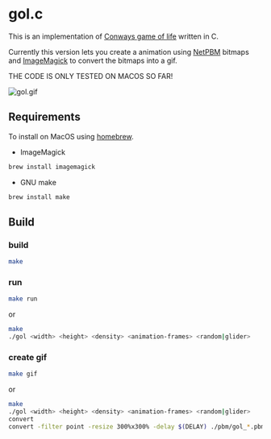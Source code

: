 # gol.c
This is an implementation of [Conways game of life](https://en.wikipedia.org/wiki/Conway%27s_Game_of_Life) written in C.

Currently this version lets you create a animation using [NetPBM](https://en.wikipedia.org/wiki/Netpbm) bitmaps and [ImageMagick](https://en.wikipedia.org/wiki/ImageMagick) to convert the bitmaps into a gif.

THE CODE IS ONLY TESTED ON MACOS SO FAR!

![gol.gif](./assets/gol.gif)

## Requirements
To install on MacOS using [homebrew](https://brew.sh).

- ImageMagick
```bash
brew install imagemagick
```

- GNU make
```bash
brew install make
```


## Build
### build
```bash
make
```

### run
```bash
make run
```
or
```bash
make
./gol <width> <height> <density> <animation-frames> <random|glider>
```

### create gif
```bash
make gif
```

or

```bash
make
./gol <width> <height> <density> <animation-frames> <random|glider>
convert
convert -filter point -resize 300%x300% -delay $(DELAY) ./pbm/gol_*.pbm gol.gif
```

